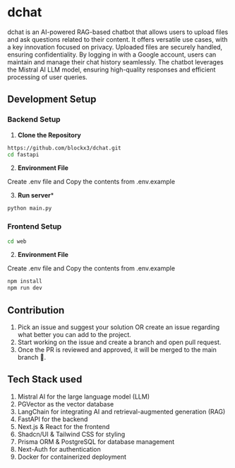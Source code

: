 # dchat

dchat is an AI-powered RAG-based chatbot that allows users to upload files and ask questions related to their content. It offers versatile use cases, with a key innovation focused on privacy. Uploaded files are securely handled, ensuring confidentiality. By logging in with a Google account, users can maintain and manage their chat history seamlessly. The chatbot leverages the Mistral AI LLM model, ensuring high-quality responses and efficient processing of user queries.

## Development Setup

### Backend Setup

1. **Clone the Repository**

```bash
https://github.com/blockx3/dchat.git
cd fastapi
```

2. **Environment File**

Create .env file and Copy the contents from .env.example

3. **Run server***
```bash
python main.py
```

### Frontend Setup

```bash
cd web
```

2. **Environment File**

Create .env file and Copy the contents from .env.example

```bash
npm install
npm run dev
```

## Contribution

1. Pick an issue and suggest your solution OR create an issue regarding what better you can add to the project.
2. Start working on the issue and create a branch and open pull request.
3. Once the PR is reviewed and approved, it will be merged to the main branch 💫.

## Tech Stack used

1. Mistral AI for the large language model (LLM)
2. PGVector as the vector database
3. LangChain for integrating AI and retrieval-augmented generation (RAG)
4. FastAPI for the backend
5. Next.js & React for the frontend
6. Shadcn/UI & Tailwind CSS for styling
7. Prisma ORM & PostgreSQL for database management
8. Next-Auth for authentication
9. Docker for containerized deployment